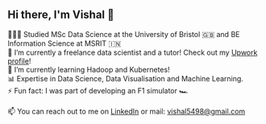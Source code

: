 ## Hi there, I'm Vishal 👋

👨🏼‍🎓 Studied MSc Data Science at the University of Bristol 🇬🇧 and BE Information Science at MSRIT 🇮🇳 <br/>
🔭 I’m currently a freelance data scientist and a tutor! Check out my [Upwork profile](https://www.upwork.com/freelancers/~019542e98be069f3fc)! <br/>
🌱 I’m currently learning Hadoop and Kubernetes! <br/>
📊 Expertise in Data Science, Data Visualisation and Machine Learning. <br/>
⚡ Fun fact: I was part of developing an F1 simulator 🏎️ <br/>
<br/>
📫 You can reach out to me on [LinkedIn](https://www.linkedin.com/in/vishal-c-1572a3112/) or mail: vishal5498@gmail.com  
<!--
**vishal5498/vishal5498** is a ✨ _special_ ✨ repository because its `README.md` (this file) appears on your GitHub profile.

Here are some ideas to get you started:

- 👯 I’m looking to collaborate on ...
- 🤔 I’m looking for help with ...
- 💬 Ask me about ...
- 
- 😄 Pronouns: ...
-  ...
-->
